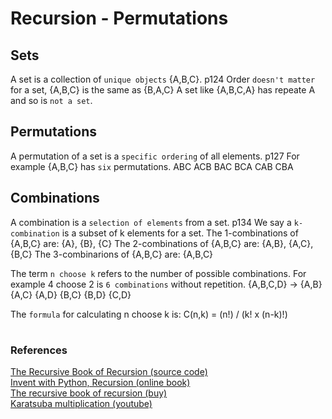 # Recursion - Permutations

## Sets

A set is a collection of `unique objects` {A,B,C}. p124
Order `doesn't matter` for a set, {A,B,C} is the same as {B,A,C}
A set like {A,B,C,A} has repeate A and so is `not a set`.

## Permutations

A permutation of a set is a `specific ordering` of all elements. p127
For example {A,B,C} has `six` permutations.
ABC ACB BAC BCA CAB CBA

## Combinations

A combination is a `selection of elements` from a set. p134
We say a `k-combination` is a subset of k elements for a set.
The 1-combinations of {A,B,C} are: {A}, {B}, {C}
The 2-combinations of {A,B,C} are: {A,B}, {A,C}, {B,C}
The 3-combinarions of {A,B,C} are: {A,B,C}

The term `n choose k` refers to the number of possible combinations.
For example 4 choose 2 is `6 combinations` without repetition. 
{A,B,C,D} -> {A,B} {A,C} {A,D} {B,C} {B,D} {C,D}

The `formula` for calculating n choose k is:
C(n,k) = (n!) / (k! x (n-k)!)

# 

### References

[The Recursive Book of Recursion (source code)](https://github.com/asweigart/the-recursive-book-of-recursion)  
[Invent with Python, Recursion (online book)](https://inventwithpython.com/recursion/)  
[The recursive book of recursion (buy)](https://www.amazon.com/gp/product/B09BKL34VL)  
[Karatsuba multiplication (youtube)](https://www.youtube.com/watch?v=cCKOl5li6YM&ab_channel=Nemean)